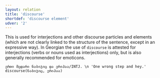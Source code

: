 ```yaml
---
layout: relation
title: 'discourse'
shortdef: 'discourse element'
udver: '2'
---
```


This is used for interjections and other discourse particles and elements (which are not clearly linked to the structure of the sentence, except in an expressive way). In Georgian the use of <code>discourse</code> is attested for interjections (verbs or nouns used as interjections) only, but is also generally recommended for emoticons.

~~~ sdparse
ერთი მცდარი ნაბიჯიც და ერიჰაა/INTJ. \n 'One wrong step and hey.'
discourse(ნაბიჯიც, ერიჰაა)
~~~
<!-- Interlanguage links updated Ne 5. května 2024, 18:21:08 CEST -->
